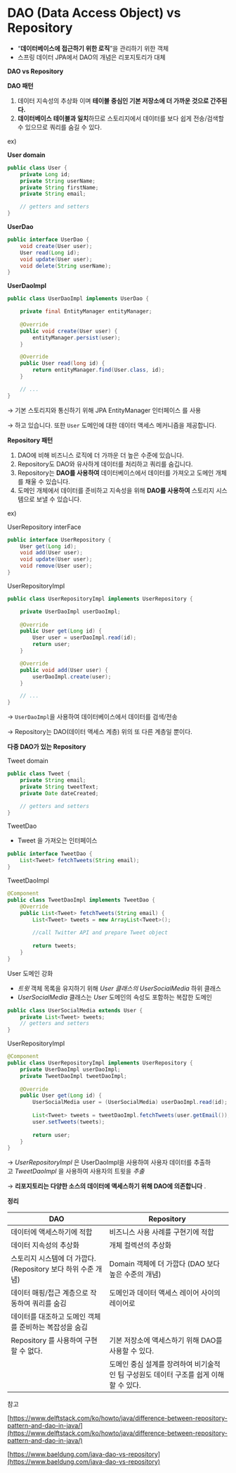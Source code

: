 # DAO (Data Access Object) vs Repository

- “**데이터베이스에 접근하기 위한 로직**”을 관리하기 위한 객체
- 스프링 데이터 JPA에서 DAO의 개념은 리포지토리가 대체

**DAO vs Repository**

**DAO 패턴**

1. 데이터 지속성의 추상화 이며 **테이블 중심인 기본 저장소에 더 가까운 것으로 간주된다.**
2. **데이터베이스 테이블과 일치**하므로 스토리지에서 데이터를 보다 쉽게 전송/검색할 수 있으므로 쿼리를 숨길 수 있다.

ex)

**User domain**

```java
public class User {
    private Long id;
    private String userName;
    private String firstName;
    private String email;

    // getters and setters
}
```

**UserDao**

```java
public interface UserDao {
    void create(User user);
    User read(Long id);
    void update(User user);
    void delete(String userName);
}
```

**UserDaoImpl**

```java
public class UserDaoImpl implements UserDao {

    private final EntityManager entityManager;
    
    @Override
    public void create(User user) {
        entityManager.persist(user);
    }

    @Override
    public User read(long id) {
        return entityManager.find(User.class, id);
    }

    // ...
}
```

→ 기본 스토리지와 통신하기 위해 JPA EntityManager 인터페이스 를 사용

→ 하고 있습니다. 또한 `User` 도메인에 대한 데이터 액세스 메커니즘을 제공합니다.

**Repository 패턴**

1. DAO에 비해 비즈니스 로직에 더 가까운 더 높은 수준에 있습니다.
2. Repository도 DAO와 유사하게 데이터를 처리하고 쿼리를 숨깁니다.
3. Repository는 **DAO를 사용하여** 데이터베이스에서 데이터를 가져오고 도메인 개체를 채울 수 있습니다.
4. 도메인 개체에서 데이터를 준비하고 지속성을 위해 **DAO를 사용하여** 스토리지 시스템으로 보낼 수 있습니다.

ex)

UserRepository interFace

```java
public interface UserRepository {
    User get(Long id);
    void add(User user);
    void update(User user);
    void remove(User user);
}
```

UserRepositoryImpl

```java
public class UserRepositoryImpl implements UserRepository {

    private UserDaoImpl userDaoImpl;
    
    @Override
    public User get(Long id) {
        User user = userDaoImpl.read(id);
        return user;
    }

    @Override
    public void add(User user) {
        userDaoImpl.create(user);
    }

    // ...
}
```

→ `UserDaoImpl`을 사용하여 데이터베이스에서 데이터를 검색/전송

→ Repository는 DAO(데이터 액세스 계층) 위의 또 다른 계층일 뿐이다.

**다중 DAO가 있는 Repository**

Tweet domain

```java
public class Tweet {
    private String email;
    private String tweetText;    
    private Date dateCreated;

    // getters and setters
}
```

TweetDao

- Tweet 을 가져오는 인터페이스

```java
public interface TweetDao {
    List<Tweet> fetchTweets(String email);    
}
```

TweetDaoImpl

```java
@Component
public class TweetDaoImpl implements TweetDao {
    @Override
    public List<Tweet> fetchTweets(String email) {
        List<Tweet> tweets = new ArrayList<Tweet>();
        
        //call Twitter API and prepare Tweet object
        
        return tweets;
    }
}
```

User 도메인 강화

- *트윗* 객체 목록을 유지하기 위해 *User 클래스의 UserSocialMedia* 하위 클래스
- *UserSocialMedia* 클래스는 *User* 도메인의 속성도 포함하는 복잡한 도메인

```java
public class UserSocialMedia extends User {
    private List<Tweet> tweets;
    // getters and setters
}
```

UserRepositoryImpl

```java
@Component
public class UserRepositoryImpl implements UserRepository {
    private UserDaoImpl userDaoImpl;
    private TweetDaoImpl tweetDaoImpl;
    
    @Override
    public User get(Long id) {
        UserSocialMedia user = (UserSocialMedia) userDaoImpl.read(id);
        
        List<Tweet> tweets = tweetDaoImpl.fetchTweets(user.getEmail());
        user.setTweets(tweets);
        
        return user;
    }
}
```

→ *UserRepositoryImpl* 은 UserDaoImpl을 사용하여 사용자 데이터를 추출하고 *TweetDaoImpl* 을 사용하여 사용자의 트윗을 *추출*

→ **리포지토리는 다양한 소스의 데이터에 액세스하기 위해 DAO에 의존합니다** .

**정리**

| DAO | Repository |
| --- | --- |
| 데이터에 액세스하기에 적합 | 비즈니스 사용 사례를 구현기에 적합 |
|  데이터 지속성의 추상화 | 개체 컬렉션의 추상화 |
| 스토리지 시스템에 더 가깝다. (Repository 보다 하위 수준 개념) | Domain 객체에 더 가깝다 (DAO 보다 높은 수준의 개념) |
| 데이터 매핑/접근 계층으로 작동하여 쿼리를 숨김 | 도메인과 데이터 액세스 레이어 사이의 레이어로
데이터를 대조하고 도메인 객체를 준비하는 복잡성을 숨김 |
| Repository 를 사용하여 구현할 수 없다. | 기본 저장소에 액세스하기 위해 DAO를 사용할 수 있다. |
|  | 도메인 중심 설계를 장려하여 비기술적인 팀 구성원도 데이터 구조를 쉽게 이해할 수 있다. |

참고

[https://www.delftstack.com/ko/howto/java/difference-between-repository-pattern-and-dao-in-java/](https://www.delftstack.com/ko/howto/java/difference-between-repository-pattern-and-dao-in-java/)

[https://www.baeldung.com/java-dao-vs-repository](https://www.baeldung.com/java-dao-vs-repository)